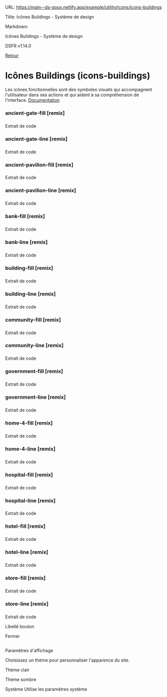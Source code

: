 URL:
https://main--ds-gouv.netlify.app/example/utility/icons/icons-buildings

Title:
Icônes Buildings - Système de design

Markdown:

Icônes Buildings - Système de design


DSFR v1.14.0


[Retour](../)


# Icônes Buildings (icons-buildings)


Les icônes fonctionnelles sont des symboles visuels qui accompagnent l'utilisateur dans ses actions et qui aident à sa compréhension de l'interface.
[Documentation](https://www.systeme-de-design.gouv.fr/elements-d-interface/fondamentaux-techniques/icones)


### ancient-gate-fill [remix]


###
Extrait de code


<span class="fr-icon-ancient-gate-fill" aria-hidden="true"></span>


### ancient-gate-line [remix]


###
Extrait de code


<span class="fr-icon-ancient-gate-line" aria-hidden="true"></span>


### ancient-pavilion-fill [remix]


###
Extrait de code


<span class="fr-icon-ancient-pavilion-fill" aria-hidden="true"></span>


### ancient-pavilion-line [remix]


###
Extrait de code


<span class="fr-icon-ancient-pavilion-line" aria-hidden="true"></span>


### bank-fill [remix]


###
Extrait de code


<span class="fr-icon-bank-fill" aria-hidden="true"></span>


### bank-line [remix]


###
Extrait de code


<span class="fr-icon-bank-line" aria-hidden="true"></span>


### building-fill [remix]


###
Extrait de code


<span class="fr-icon-building-fill" aria-hidden="true"></span>


### building-line [remix]


###
Extrait de code


<span class="fr-icon-building-line" aria-hidden="true"></span>


### community-fill [remix]


###
Extrait de code


<span class="fr-icon-community-fill" aria-hidden="true"></span>


### community-line [remix]


###
Extrait de code


<span class="fr-icon-community-line" aria-hidden="true"></span>


### government-fill [remix]


###
Extrait de code


<span class="fr-icon-government-fill" aria-hidden="true"></span>


### government-line [remix]


###
Extrait de code


<span class="fr-icon-government-line" aria-hidden="true"></span>


### home-4-fill [remix]


###
Extrait de code


<span class="fr-icon-home-4-fill" aria-hidden="true"></span>


### home-4-line [remix]


###
Extrait de code


<span class="fr-icon-home-4-line" aria-hidden="true"></span>


### hospital-fill [remix]


###
Extrait de code


<span class="fr-icon-hospital-fill" aria-hidden="true"></span>


### hospital-line [remix]


###
Extrait de code


<span class="fr-icon-hospital-line" aria-hidden="true"></span>


### hotel-fill [remix]


###
Extrait de code


<span class="fr-icon-hotel-fill" aria-hidden="true"></span>


### hotel-line [remix]


###
Extrait de code


<span class="fr-icon-hotel-line" aria-hidden="true"></span>


### store-fill [remix]


###
Extrait de code


<span class="fr-icon-store-fill" aria-hidden="true"></span>


### store-line [remix]


###
Extrait de code


<span class="fr-icon-store-line" aria-hidden="true"></span>


Libellé bouton


Fermer


##
Paramètres d'affichage


Choisissez un thème pour personnaliser l'apparence du site.


Thème clair


Thème sombre


Système
Utilise les paramètres système
